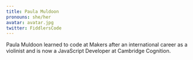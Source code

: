 ```yaml
---
title: Paula Muldoon
pronouns: she/her
avatar: avatar.jpg
twitter: FiddlersCode
---
```


Paula Muldoon learned to code at Makers after an international career as a violinist and is now a JavaScript Developer at Cambridge Cognition.

